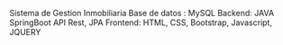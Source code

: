 Sistema de Gestion Inmobiliaria
Base de datos : MySQL
Backend: JAVA SpringBoot API Rest, JPA
Frontend: HTML, CSS, Bootstrap, Javascript, JQUERY
